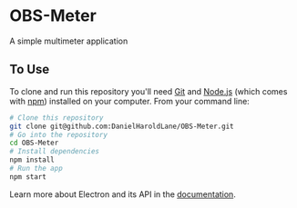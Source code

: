 # OBS-Meter
A simple multimeter application

## To Use

To clone and run this repository you'll need [Git](https://git-scm.com) and [Node.js](https://nodejs.org/en/download/) (which comes with [npm](http://npmjs.com)) installed on your computer. From your command line:

```bash
# Clone this repository
git clone git@github.com:DanielHaroldLane/OBS-Meter.git
# Go into the repository
cd OBS-Meter
# Install dependencies
npm install
# Run the app
npm start
```

Learn more about Electron and its API in the [documentation](http://electron.atom.io/docs/).
